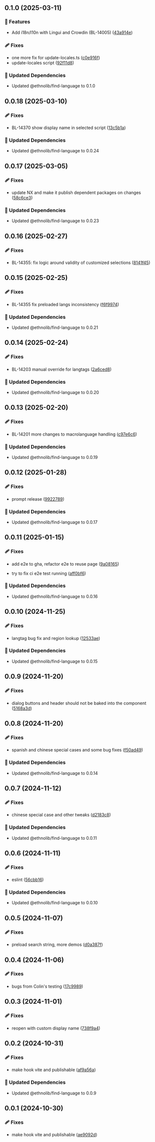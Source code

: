 ## 0.1.0 (2025-03-11)

### 🚀 Features

- Add i18n/l10n with Lingui and Crowdin (BL-14005) ([43a914e](https://github.com/sillsdev/EthnoLib/commit/43a914e))

### 🩹 Fixes

- one more fix for update-locales.ts ([c0e916f](https://github.com/sillsdev/EthnoLib/commit/c0e916f))
- update-locales script ([92f11d8](https://github.com/sillsdev/EthnoLib/commit/92f11d8))

### 🧱 Updated Dependencies

- Updated @ethnolib/find-language to 0.1.0

## 0.0.18 (2025-03-10)

### 🩹 Fixes

- BL-14370 show display name in selected script ([13c5b1a](https://github.com/sillsdev/EthnoLib/commit/13c5b1a))

### 🧱 Updated Dependencies

- Updated @ethnolib/find-language to 0.0.24

## 0.0.17 (2025-03-05)

### 🩹 Fixes

- update NX and make it publish dependent packages on changes ([58c6ce3](https://github.com/sillsdev/EthnoLib/commit/58c6ce3))

### 🧱 Updated Dependencies

- Updated @ethnolib/find-language to 0.0.23

## 0.0.16 (2025-02-27)


### 🩹 Fixes

- BL-14355: fix logic around validity of customized selections ([8141f45](https://github.com/sillsdev/EthnoLib/commit/8141f45))

## 0.0.15 (2025-02-25)


### 🩹 Fixes

- BL-14355 fix preloaded langs inconsistency ([f6f9974](https://github.com/sillsdev/EthnoLib/commit/f6f9974))


### 🧱 Updated Dependencies

- Updated @ethnolib/find-language to 0.0.21

## 0.0.14 (2025-02-24)


### 🩹 Fixes

- BL-14203 manual override for langtags ([2a6ced8](https://github.com/sillsdev/EthnoLib/commit/2a6ced8))


### 🧱 Updated Dependencies

- Updated @ethnolib/find-language to 0.0.20

## 0.0.13 (2025-02-20)


### 🩹 Fixes

- BL-14201 more changes to macrolanguage handling ([c97e6c6](https://github.com/sillsdev/EthnoLib/commit/c97e6c6))


### 🧱 Updated Dependencies

- Updated @ethnolib/find-language to 0.0.19

## 0.0.12 (2025-01-28)


### 🩹 Fixes

- prompt release ([9922789](https://github.com/sillsdev/EthnoLib/commit/9922789))


### 🧱 Updated Dependencies

- Updated @ethnolib/find-language to 0.0.17

## 0.0.11 (2025-01-15)


### 🩹 Fixes

- add e2e to gha, refactor e2e to reuse page ([9a08165](https://github.com/sillsdev/EthnoLib/commit/9a08165))

- try to fix ci e2e test running ([aff0bf6](https://github.com/sillsdev/EthnoLib/commit/aff0bf6))


### 🧱 Updated Dependencies

- Updated @ethnolib/find-language to 0.0.16

## 0.0.10 (2024-11-25)


### 🩹 Fixes

- langtag bug fix and region lookup ([12533ae](https://github.com/sillsdev/EthnoLib/commit/12533ae))


### 🧱 Updated Dependencies

- Updated @ethnolib/find-language to 0.0.15

## 0.0.9 (2024-11-20)


### 🩹 Fixes

- dialog buttons and header should not be baked into the component ([5168a3d](https://github.com/sillsdev/EthnoLib/commit/5168a3d))

## 0.0.8 (2024-11-20)


### 🩹 Fixes

- spanish and chinese special cases and some bug fixes ([f50ad49](https://github.com/sillsdev/EthnoLib/commit/f50ad49))


### 🧱 Updated Dependencies

- Updated @ethnolib/find-language to 0.0.14

## 0.0.7 (2024-11-12)


### 🩹 Fixes

- chinese special case and other tweaks ([d2183c8](https://github.com/sillsdev/EthnoLib/commit/d2183c8))


### 🧱 Updated Dependencies

- Updated @ethnolib/find-language to 0.0.11

## 0.0.6 (2024-11-11)


### 🩹 Fixes

- eslint ([56cbb16](https://github.com/sillsdev/EthnoLib/commit/56cbb16))


### 🧱 Updated Dependencies

- Updated @ethnolib/find-language to 0.0.10

## 0.0.5 (2024-11-07)


### 🩹 Fixes

- preload search string, more demos ([d0a387f](https://github.com/sillsdev/EthnoLib/commit/d0a387f))

## 0.0.4 (2024-11-06)


### 🩹 Fixes

- bugs from Colin's testing ([17c9989](https://github.com/sillsdev/EthnoLib/commit/17c9989))

## 0.0.3 (2024-11-01)


### 🩹 Fixes

- reopen with custom display name ([738f9a4](https://github.com/sillsdev/EthnoLib/commit/738f9a4))

## 0.0.2 (2024-10-31)


### 🩹 Fixes

- make hook vite and publishable ([af9a56a](https://github.com/sillsdev/EthnoLib/commit/af9a56a))


### 🧱 Updated Dependencies

- Updated @ethnolib/find-language to 0.0.9

## 0.0.1 (2024-10-30)


### 🩹 Fixes

- make hook vite and publishable ([ae9092d](https://github.com/sillsdev/EthnoLib/commit/ae9092d))